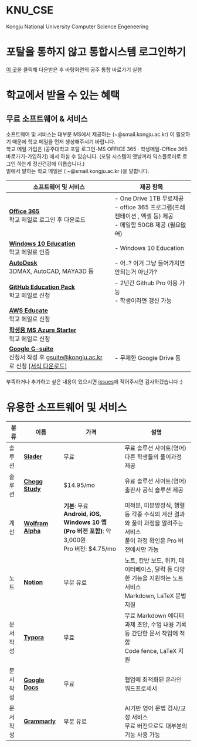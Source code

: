 # KNU_CSE
Kongju National University Computer Science Engeneering

# 포탈을 통하지 않고 통합시스템 로그인하기
[이 곳](https://github.com/sonjun/KNU_CSE/blob/master/MyBrowserPlus.exe)을 클릭해 다운받은 후 바탕화면의 공주 통합 바로가기 실행

# 학교에서 받을 수 있는 혜택
## 무료 소프트웨어 & 서비스
소프트웨어 및 서비스는 대부분 MS에서 제공하는 (~@smail.kongju.ac.kr) 이 필요하기 때문에 학교 메일을 먼저 생성해주시기 바랍니다. <br />학교 메일 가입은 (공주대학교 포탈 로그인-MS OFFICE 365 · 학생메일-Office 365 바로가기-가입하기) 에서 하실 수 있습니다.
(포탈 시스템이 옛날꺼라 익스플로러로 로그인 하는게 정신건강에 이롭습니다.)
<br />밑에서 말하는 학교 메일은 ( ~@smail.kongju.ac.kr )을 말합니다.

| 소프트웨어 및 서비스                                         | 제공 항목                                                    |
| ------------------------------------------------------------ | ------------------------------------------------------------ |
| **[Office 365](./howto/o365.md)**<br />학교 메일로 로그인 후 다운로드 | - One Drive 1TB 무료제공<br />- office 365 프로그램(프레젠테이션 , 엑셀 등) 제공 <br />- 메일함 50GB 제공 (~~필요없어~~)  |
| **[Windows 10 Education](./howto/win10.md)** <br />학교 메일로 인증|- Windows 10 Education|
| **[AutoDesk](http://portal.kongju.ac.kr/knu/statics/Autodesk_kongju_v3.html)**<br /> 3DMAX, AutoCAD, MAYA3D 등| - 어..? 이거 그냥 들어가지면 안되는거 아닌가?|
| **[GitHub Education Pack](./howto/github.md)**<br />학교 메일로 신청| - 2년간 Github Pro 이용 가능 <br /> - 학생이라면 갱신 가능|
| **[AWS Educate](./howto/aws.md)** <br /> 학교 메일로 신청|
| **[학생용 MS Azure Starter](./howto/azure.md)**<br /> 학교 메일로 신청
| **[Google G-suite](https://gsuite.google.com/intl/ko/)**<br />신청서 작성 후 gsuite@kongju.ac.kr 로 신청 [[서식 다운로드]](https://www.kongju.ac.kr/cms/attach/85830ae048026d4e601e5fabc203b6f7/9a9db098b587ee18b321c826f3707a49)| - 무제한 Google Drive 등|

부족하거나 추가하고 싶은 내용이 있으시면 [issues](https://github.com/jun-2525/KNU_CSE/issues)에 적어주시면 감사하겠습니다 :)


# 유용한 소프트웨어 및 서비스
| **분류** |**이름**|**가격**|**설명**|
|----|----|----|----|
| 솔루션 |[**Slader**](https://slader.com)|무료|무료 솔루션 사이트(영어) <br>다른 학생들의 풀이과정 제공|
| 솔루션 |[**Chegg Study**](https://chegg.com/study)|$14.95/mo|유료 솔루션 사이트(영어) <br>출판사 공식 솔루션 제공|
| 계산 |[**Wolfram Alpha**](https://wolframalpha.com)|**기본**: 무료<br>**Android, iOS, Windows 10 앱 (Pro 버전 포함)**: 약 3,000원<br>Pro 버전: $4.75/mo|미적분, 미분방정식, 행렬 등 각종 수식의 계산 결과와 풀이 과정을 알려주는 서비스 <br />풀이 과정 확인은 Pro 버전에서만 가능|
| 노트 |[**Notion**](https://notion.so)|부분 유료|노트, 칸반 보드, 위키, 데이터베이스, 달력 등 다양한 기능을 지원하는 노트 서비스<br>Markdown, LaTeX 문법 지원|
| 문서 작성 |[**Typora**](https://typora.io)|무료|무료 Markdown 에디터 <br>과제 초안, 수업 내용 기록 등 간단한 문서 작업에 적합 <br>Code fence, LaTeX 지원|
| 문서 작성 |[**Google Docs**](https://docs.google.com)|무료|협업에 최적화된 온라인 워드프로세서|
| 문서 작성 |[**Grammarly**](https://grammarly.com)|부분 유료|AI기반 영어 문법 검사/교정 서비스<br>무료 버전으로도 대부분의 기능 사용 가능|
